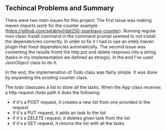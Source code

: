 ## Techincal Problems and Summary

There were two main issues for this project. The first issue was making maven imports work for the counter example (https://github.com/selabhvl/dat250-sparkjava-counter). Running regular mvn clean install command in the command prompt seemed to not install the dependencies correctly. In order to fix it I had to use an intelij maven plugin that fixed dependencies automatically.
The second issue was converting the results fromt the http put and delete respnses into a string (tasks in my implementation we defined as strings). In the end I've used JsonObject class to do it.

In the end, the implemenation of Todo class was fairly simple. It was done by expanding the existing counter class. 

The todo classuses a list to store all the tasks. When the App class receives a http request /todo path it does the following:
 - if it's a POST request, it creates a new list from one provided in the request
 - if it's a PUT request, it adds an task to the list
 - if it's a DELETE request, it deletes given task from the list
 - if it's a GET request, it returns the list with all the tasks